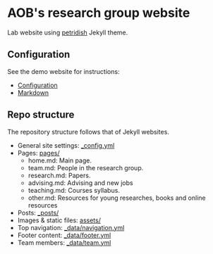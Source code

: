 # AOB's research group website
Lab website using [petridish](https://github.com/peterdesmet/petridish) Jekyll theme. 

## Configuration
See the demo website for instructions:
- [Configuration](https://peterdesmet.github.io/petridish/docs/configuration)
- [Markdown](https://peterdesmet.github.io/petridish/docs/markdown)

## Repo structure

The repository structure follows that of Jekyll websites.

- General site settings: [_config.yml](_config.yml)
- Pages: [pages/](pages/)
    - home.md: Main page.
    - team.md: People in the research group.
    - research.md: Papers.
    - advising.md: Advising and new jobs
    - teaching.md: Courses syllabus.
    - other.md: Resources for young researches, books and online resources
- Posts: [_posts/](_posts/)
- Images & static files: [assets/](assets/)
- Top navigation: [_data/navigation.yml](_data/navigation.yml)
- Footer content: [_data/footer.yml](_data/footer.yml)
- Team members: [_data/team.yml](_data/team.yml)